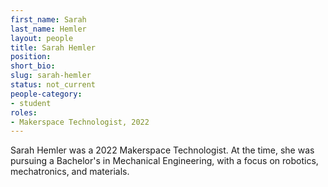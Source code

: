 ```yaml
---
first_name: Sarah
last_name: Hemler
layout: people
title: Sarah Hemler 
position:
short_bio:
slug: sarah-hemler 
status: not_current
people-category:
- student
roles:
- Makerspace Technologist, 2022
---
```


Sarah Hemler  was a 2022 Makerspace Technologist. At the time, she was pursuing a Bachelor's in Mechanical Engineering, with a focus on robotics, mechatronics, and materials.

